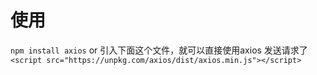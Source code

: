 # 使用
```npm install axios```
or
引入下面这个文件，就可以直接使用axios 发送请求了
```<script src="https://unpkg.com/axios/dist/axios.min.js"></script>```
